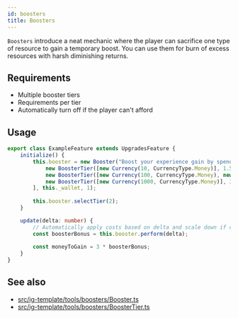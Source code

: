```yaml
---
id: boosters
title: Boosters
---
```


`Boosters` introduce a neat mechanic where the player can sacrifice one type of resource to gain a temporary boost.
You can use them for burn of excess resources with harsh diminishing returns.

## Requirements
- Multiple booster tiers
- Requirements per tier
- Automatically turn off if the player can't afford

## Usage
```ts
export class ExampleFeature extends UpgradesFeature {
    initialize() {
        this.booster = new Booster("Boost your experience gain by spending money every second", [
            new BoosterTier([new Currency(10, CurrencyType.Money)], 1.5, "1.5x"),
            new BoosterTier([new Currency(100, CurrencyType.Money), new ImpossibleRequirement()], 2, "2x"),
            new BoosterTier([new Currency(1000, CurrencyType.Money)], 3, "3x"),
        ], this._wallet, 1);
        
        this.booster.selectTier(2);
    }

    update(delta: number) {
        // Automatically apply costs based on delta and scale down if can't afford
        const boosterBonus = this.booster.perform(delta);
        
        const moneyToGain = 3 * boosterBonus;
    }
}
```

## See also 
- [src/ig-template/tools/boosters/Booster.ts](https://github.com/123ishaTest/igt-library/tree/master/src/ig-template/tools/boosters/Booster.ts)
- [src/ig-template/tools/boosters/BoosterTier.ts](https://github.com/123ishaTest/igt-library/tree/master/src/ig-template/tools/boosters/BoosterTier.ts)
